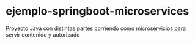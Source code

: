 # ejemplo-springboot-microservices
Proyecto Java con distintas partes corriendo como microservicios para servir contenido y autorizado
